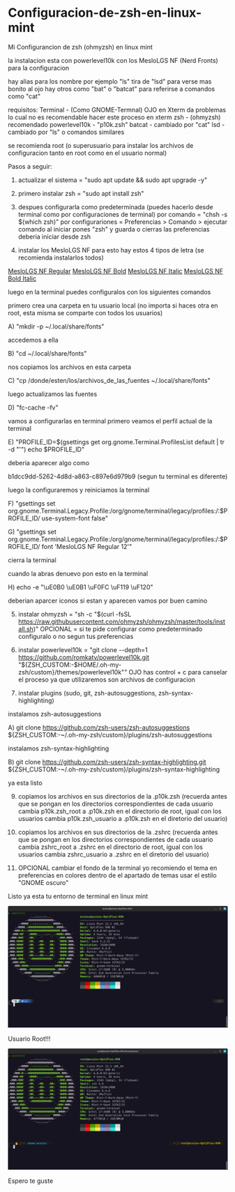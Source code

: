 # Configuracion-de-zsh-en-linux-mint
Mi Configurancion de zsh (ohmyzsh) en linux mint

la instalacion esta con powerlevel10k con los MesloLGS NF (Nerd Fronts) para la configuracion 

hay alias para los nombre por ejemplo "ls" tira de "lsd" para verse mas bonito al ojo
hay otros como "bat" o "batcat" para referirse a comandos como "cat" 

requisitos:
Terminal - (Como GNOME-Termnal) OJO en Xterm da problemas lo cual no es recomendable hacer este proceso en xterm
zsh - (ohmyzsh) recomendado
powerlevel10k - "p10k.zsh"
batcat - cambiado por "cat"
lsd - cambiado por "ls" o comandos similares

se recomienda root (o superusuario para instalar los archivos de configuracion tanto en root como en el usuario normal)

Pasos a seguir:

1) actualizar el sistema = "sudo apt update && sudo apt upgrade -y"

2) primero instalar zsh = "sudo apt install zsh"

3) despues configurarla como predeterminada (puedes hacerlo desde terminal como por configuraciones de terminal)
por comando = "chsh -s $(which zsh)"
por configurariones = Preferencias > Comando > ejecutar comando al iniciar pones "zsh" y guarda o cierras las preferencias deberia iniciar desde zsh

4) instalar los MesloLGS NF para esto hay estos 4 tipos de letra (se recomienda instalarlos todos)

[MesloLGS NF Regular](https://github.com/romkatv/powerlevel10k-media/raw/master/MesloLGS%20NF%20Regular.ttf)
[MesloLGS NF Bold](https://github.com/romkatv/powerlevel10k-media/raw/master/MesloLGS%20NF%20Bold.ttf)
[MesloLGS NF Italic](https://github.com/romkatv/powerlevel10k-media/raw/master/MesloLGS%20NF%20Italic.ttf)
[MesloLGS NF Bold Italic](https://github.com/romkatv/powerlevel10k-media/raw/master/MesloLGS%20NF%20Bold%20Italic.ttf)

luego en la terminal puedes configuralos con los siguientes comandos

primero crea una carpeta en tu usuario local (no importa si haces otra en root, esta misma se comparte con todos los usuarios)

A) "mkdir -p ~/.local/share/fonts"

accedemos a ella

B) "cd ~/.local/share/fonts"

nos copiamos los archivos en esta carpeta

C) "cp /donde/esten/los/archivos_de_las_fuentes ~/.local/share/fonts"

luego actualizamos las fuentes

D) "fc-cache -fv" 

vamos a configurarlas en terminal 
primero veamos el perfil actual de la terminal

E) "PROFILE_ID=$(gsettings get org.gnome.Terminal.ProfilesList default | tr -d "'") echo $PROFILE_ID"

deberia aparecer algo como 

b1dcc9dd-5262-4d8d-a863-c897e6d979b9 (segun tu terminal es diferente)

luego la configuraremos y reiniciamos la terminal

F) "gsettings set org.gnome.Terminal.Legacy.Profile:/org/gnome/terminal/legacy/profiles:/:$PROFILE_ID/ use-system-font false"

G) "gsettings set org.gnome.Terminal.Legacy.Profile:/org/gnome/terminal/legacy/profiles:/:$PROFILE_ID/ font 'MesloLGS NF Regular 12'"

cierra la terminal 

cuando la abras denuevo pon esto en la terminal 

H) echo -e "\uE0B0 \uE0B1 \uF0FC \uF119 \uF120"

deberian aparcer iconos si estan y aparecen vamos por buen camino 
 
5) instalar ohmyzsh = "sh -c "$(curl -fsSL https://raw.githubusercontent.com/ohmyzsh/ohmyzsh/master/tools/install.sh)"
OPCIONAL = si te pide configurar como predeterminado configuralo o no segun tus preferencias

7) instalar powerlevel10k = "git clone --depth=1 https://github.com/romkatv/powerlevel10k.git "${ZSH_CUSTOM:-$HOME/.oh-my-zsh/custom}/themes/powerlevel10k"" OJO has control + c para canselar el proceso ya que utilizaremos son archivos de configuracion

8) instalar plugins (sudo, git, zsh-autosuggestions, zsh-syntax-highlighting) 

instalamos zsh-autosuggestions

A) git clone https://github.com/zsh-users/zsh-autosuggestions ${ZSH_CUSTOM:-~/.oh-my-zsh/custom}/plugins/zsh-autosuggestions

instalamos zsh-syntax-highlighting

B) git clone https://github.com/zsh-users/zsh-syntax-highlighting.git ${ZSH_CUSTOM:-~/.oh-my-zsh/custom}/plugins/zsh-syntax-highlighting

ya esta listo

9) copiamos los archivos en sus directorios de la .p10k.zsh (recuerda antes que se pongan en los directorios correspondientes de cada usuario cambia p10k.zsh_root a .p10k.zsh en el directorio de root, igual con los usuarios
cambia p10k.zsh_usuario a .p10k.zsh en el diretorio del usuario)

10) copiamos los archivos en sus directorios de la .zshrc (recuerda antes que se pongan en los directorios correspondientes de cada usuario cambia zshrc_root a .zshrc en el directorio de root, igual con los usuarios
cambia zshrc_usuario a .zshrc en el diretorio del usuario)

11) OPCIONAL cambiar el fondo de la terminal yo recomiendo el tema en preferencias en colores dentro de el apartado de temas usar el estilo "GNOME oscuro"

Listo ya esta tu entorno de terminal en linux mint

![usuario](imagenes/usuario.png)

Usuario Root!!!

![root](imagenes/root.png)

Espero te guste 

